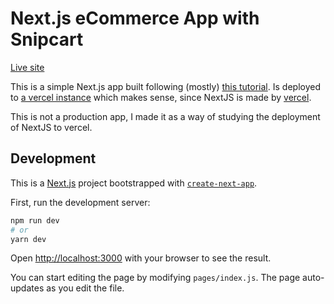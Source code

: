 # Next.js eCommerce App with Snipcart

[Live site](https://nextjs-ecommerce-app.vercel.app/)

This is a simple Next.js app built following (mostly) [this tutorial](https://snipcart.com/blog/next-js-ecommerce-tutorial). Is deployed to [a vercel instance](https://nextjs-ecommerce-app.vercel.app/) which makes sense, since NextJS is made by [vercel](https://vercel.com/dashboard).

This is not a production app, I made it as a way of studying the deployment of NextJS to vercel.

## Development

This is a [Next.js](https://nextjs.org/) project bootstrapped with [`create-next-app`](https://github.com/vercel/next.js/tree/canary/packages/create-next-app).

First, run the development server:

```bash
npm run dev
# or
yarn dev
```

Open [http://localhost:3000](http://localhost:3000) with your browser to see the result.

You can start editing the page by modifying `pages/index.js`. The page auto-updates as you edit the file.